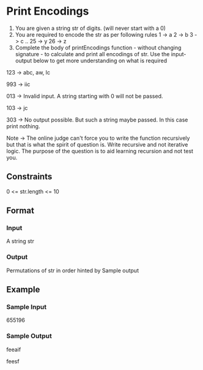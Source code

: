 # Print Encodings

1. You are given a string str of digits. (will never start with a 0)
2. You are required to encode the str as per following rules
    1 -> a
    2 -> b
    3 -> c
    ..
    25 -> y
    26 -> z
3. Complete the body of printEncodings function - without changing signature - to calculate and print all encodings of str.
Use the input-output below to get more understanding on what is required

123 -> abc, aw, lc

993 -> iic

013 -> Invalid input. A string starting with 0 will not be passed.

103 -> jc

303 -> No output possible. But such a string maybe passed. In this case print nothing.

Note -> The online judge can't force you to write the function recursively but that is what the spirit of question is. Write recursive and not iterative logic. The purpose of the question is to aid learning recursion and not test you.

## Constraints
0 <= str.length <= 10

## Format
### Input
A string str

### Output
Permutations of str in order hinted by Sample output

## Example
### Sample Input
655196

### Sample Output
feeaif

feesf
